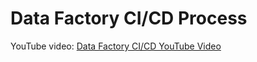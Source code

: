 # Data Factory CI/CD Process

YouTube video: [Data Factory CI/CD YouTube Video](https://youtu.be/l-bBMelqifw)